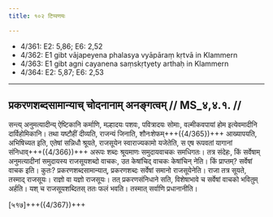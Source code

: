 ```yaml
---
title: १०२ टिप्पणयः

---
```

- 4/361: E2: 5,86; E6: 2,52
- 4/362: E1 gibt vājapeyena phalasya vyāpāraṃ kṛtvā in Klammern
- 4/363: E1 gibt agni cayanena saṃskṛtyety arthaḥ in Klammern
- 4/364: E2: 5,87; E6: 2,53

____________________________________________


## प्रकरणशब्दसामान्याच् चोदनानाम् अनङ्गत्वम् // MS_४,४.१. //

सन्त्य् अनुमत्यादीन्य् ऐष्टिकानि कर्माणि, मल्हादयः पशवः, पवित्रादयः सोमाः, वल्मीकवपायां होम इत्येवमादीनि दार्विहोमिकानि। तथा यष्टौहीं दीव्यति, राजन्यं जिनाति, शौनःशेफम्+++({4/365})+++ आख्यापयति, अभिषिच्यत इति, एतेषां सन्निधौ श्रूयते, राजसूयेन स्वाराज्यकामो यजेतेति, स एष रूपवतां यागानां संनिधाव्+++({4/366})+++ अरूपः शब्दः श्रूयमाणः समुदायवाचकः समधिगतः। तत्र संदेहः, किं सर्वेषाम् अनुमत्यादीनां समुदायस्य राजसूयशब्दो वाचकः, उत केषांचिद् वाचकः केषांचिन् नेति। किं प्राप्तम्? सर्वेषां वाचक इति। कुतः? प्रकरणशब्दसामान्यात्, प्रकरणशब्दः सर्वेषां समानो राजसूयेनेति। राजा तत्र सूयते, तस्माद् राजसूयः। राज्ञो वा यज्ञो राजसूयः। तत् प्रकरणसंनिधाने सति, विशेषाभावे च सर्वेषां वाचको भवितुम् अर्हति। यश् च राजसूयशब्दितस् ततः फलं भवति। तस्मात् सर्वाणि प्रधानानीति।

[५१७]+++({4/367})+++
